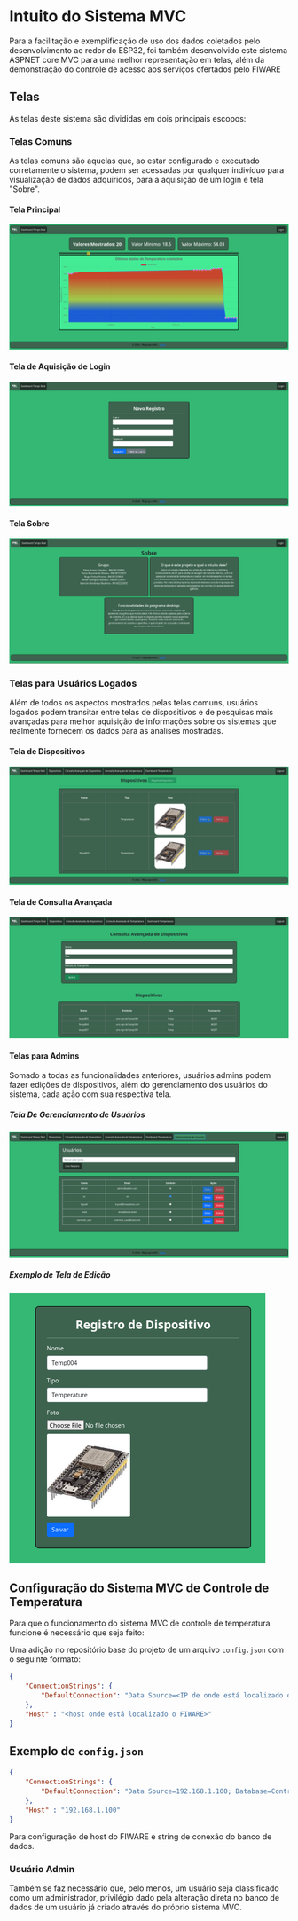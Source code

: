 # Intuito do Sistema MVC

Para a facilitação e exemplificação de uso dos dados coletados pelo desenvolvimento ao redor do ESP32, foi também desenvolvido este sistema ASPNET core MVC para uma melhor representação em telas, além da demonstração do controle de acesso aos serviços ofertados pelo FIWARE

## Telas

As telas deste sistema são divididas em dois principais escopos:

### Telas Comuns

As telas comuns são aquelas que, ao estar configurado e executado corretamente o sistema, podem ser acessadas por qualquer indivíduo para visualização de dados adquiridos, para a aquisição de um login e tela "Sobre".

#### Tela Principal

![plot](../doc/MVC/Tela_Comum.png)

#### Tela de Aquisição de Login

![plot](../doc/MVC/Tela_Aquisicao_Login.png)


#### Tela Sobre

![plot](../doc/MVC/Tela_Sobre.png)

### Telas para Usuários Logados

Além de todos os aspectos mostrados pelas telas comuns, usuários logados podem transitar entre telas de dispositivos e de pesquisas mais avançadas para melhor aquisição de informações sobre os sistemas que realmente fornecem os dados para as analises mostradas.

#### Tela de Dispositivos

![plot](../doc/MVC/Tela_Dispositivos.png)

#### Tela de Consulta Avançada

![plot](../doc/MVC/Tela_Dispositivos_Consultas_Avancadas.png)

#### Telas para Admins

Somado a todas as funcionalidades anteriores, usuários admins podem fazer edições de dispositivos, além do gerenciamento dos usuários do sistema, cada ação com sua respectiva tela.

##### Tela De Gerenciamento de Usuários

![plot](../doc/MVC/Tela_Admin_Usuarios.png)

##### Exemplo de Tela de Edição

![plot](../doc/MVC/Tela_Exemplo_Edicao.png)

## Configuração do Sistema MVC de Controle de Temperatura

Para que o funcionamento do sistema MVC de controle de temperatura funcione é necessário que seja feito:

Uma adição no repositório base do projeto de um arquivo `config.json` com o seguinte formato:

```json
{
    "ConnectionStrings": {
        "DefaultConnection": "Data Source=<IP de onde está localizado o banco de dados>; Database=<Nome da database a ser utilizada, já existente no banco>; user id=<Usuário a ser logado na autenticação SQL Server>; password=<Senha para autenticação do Usuário>"
    },
    "Host" : "<host onde está localizado o FIWARE>"
}
```

## Exemplo de `config.json`

```json
{
    "ConnectionStrings": {
        "DefaultConnection": "Data Source=192.168.1.100; Database=ControleTemperatura; user id=admin; password=senha123"
    },
    "Host" : "192.168.1.100"
}
```

Para configuração de host do FIWARE e string de conexão do banco de dados.

### Usuário Admin

Também se faz necessário que, pelo menos, um usuário seja classificado como um administrador, privilégio dado pela alteração direta no banco de dados de um usuário já criado através do próprio sistema MVC.
